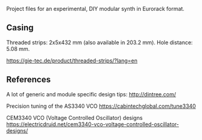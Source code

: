 Project files for an experimental, DIY modular synth in Eurorack format.

## Casing

Threaded strips: 2x5x432 mm (also available in 203.2 mm). Hole distance: 5.08 mm.

https://gie-tec.de/product/threaded-strips/?lang=en

## References

A lot of generic and module specific design tips:
http://dintree.com/

Precision tuning of the AS3340 VCO
https://cabintechglobal.com/tune3340

CEM3340 VCO (Voltage Controlled Oscillator) designs
https://electricdruid.net/cem3340-vco-voltage-controlled-oscillator-designs/

